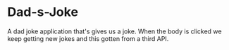 # Dad-s-Joke
A dad joke application that's gives us a joke. When the body is clicked we keep getting new jokes and this gotten from a third API.
